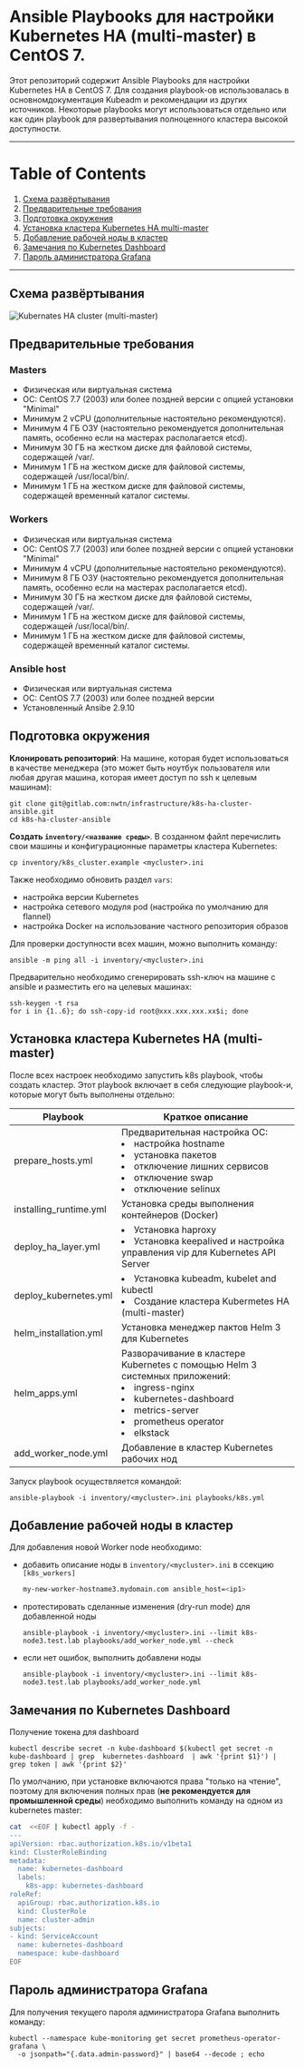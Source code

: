 # Ansible Playbooks для настройки Kubernetes HA (multi-master) в CentOS 7.

Этот репозиторий содержит Ansible Playbooks для настройки Kubernetes HA в CentOS 7. Для создания playbook-ов использовалась в основномдокументация Kubeadm и рекомендации из других источников. Некоторые playbooks могут использоваться отдельно или как один playbook для развертывания полноценного кластера высокой доступности.

---
# Table of Contents
1. [Схема развёртывания](#deployments_scheme)
2. [Предварительные требования](#requirements)
3. [Подготовка окружения](#prepare)
4. [Установка кластера Kubernetes HA multi-master](#k8s_ha_installation)
5. [Добавление рабочей ноды в кластер](#add_worker_node)
6. [Замечания по Kubernetes Dashboard](#dashboard_comment)
7. [Пароль администратора Grafana](#grafana_password)
---

## <a name="deployments_scheme">Схема развёртывания</a>

![Kubernates HA cluster (multi-master) ](/images/kubernetes_ha_cluster.png)

## <a name="requirements">Предварительные требования</a>

### Masters
- Физическая или виртуальная система
- OC: CentOS 7.7 (2003) или более поздней версии с опцией установки "Minimal"
- Минимум 2 vCPU (дополнительные настоятельно рекомендуются).
- Минимум 4 ГБ ОЗУ (настоятельно рекомендуется дополнительная память, особенно если на мастерах располагается etcd).
- Минимум 30 ГБ на жестком диске для файловой системы, содержащей /var/.
- Минимум 1 ГБ на жестком диске для файловой системы, содержащей /usr/local/bin/.
- Минимум 1 ГБ на жестком диске для файловой системы, содержащей временный каталог системы.

### Workers
- Физическая или виртуальная система
- OC: CentOS 7.7 (2003) или более поздней версии с опцией установки "Minimal"
- Минимум 4 vCPU (дополнительные настоятельно рекомендуются).
- Минимум 8 ГБ ОЗУ (настоятельно рекомендуется дополнительная память, особенно если на мастерах располагается etcd).
- Минимум 30 ГБ на жестком диске для файловой системы, содержащей /var/.
- Минимум 1 ГБ на жестком диске для файловой системы, содержащей /usr/local/bin/.
- Минимум 1 ГБ на жестком диске для файловой системы, содержащей временный каталог системы.

### Ansible host
- Физическая или виртуальная система
- OC: CentOS 7.7 (2003) или более поздней версии
- Установленный Ansibe 2.9.10

## <a name="prepare">Подготовка окружения</a>

**Клонировать репозиторий**: На машине, которая будет использоваться в качестве менеджера (это может быть ноутбук пользователя или любая другая машина, которая имеет доступ по ssh к целевым машинам):

```shell
git clone git@gitlab.com:nwtn/infrastructure/k8s-ha-cluster-ansible.git
cd k8s-ha-cluster-ansible
```

**Создать `inventory/<название среды>`**. В созданном файлt перечислить свои машины и конфигурационные параметры кластера Kubernetes:

```shell
cp inventory/k8s_cluster.example <mycluster>.ini
```

Также необходимо обновить раздел `vars`:
- настройка версии Kubernetes
- настройка сетевого модуля pod (настройка по умолчанию для flannel)
- настройка Docker на использование частного репозитория образов

Для проверки доступности всех машин, можно выполнить команду:

```shell
ansible -m ping all -i inventory/<mycluster>.ini
```

Предварительно необходимо сгенерировать ssh-ключ на машине с ansible и разместить его на целевых машинах:

```shell
ssh-keygen -t rsa
for i in {1..6}; do ssh-copy-id root@xxx.xxx.xxx.xx$i; done
```


## <a name="k8s_ha_installation">Установка кластера Kubernetes HA (multi-master)</a>

После всех настроек необходимо запустить k8s playbook, чтобы создать кластер. Этот playbook включает в себя следующие playbook-и, которые могут быть выполнены отдельно:

|Playbook|Краткое описание|
|---|---|
|prepare_hosts.yml|Предварительная настройка ОС:<br><li>настройка hostname</li><li>установка пакетов</li><li>отключение лишних сервисов</li><li>отключение swap</li><li>отключение selinux</li>|
|installing_runtime.yml|Установка среды выполнения контейнеров (Docker)|
|deploy_ha_layer.yml|<li>Установка haproxy</li><li>Установка keepalived и настройка управления vip для Kubernetes API Server</li>|
|deploy_kubernetes.yml|<li>Установка kubeadm, kubelet and kubectl</li><li>Создание кластера Kubermetes HA (multi-master)</li>|
|helm_installation.yml|Установка менеджер пактов Helm 3 для Kubernetes|
|helm_apps.yml|Разворачивание в кластере Kubernetes с помощью Helm 3 системных приложений: <br><li>ingress-nginx</li><li>kubernetes-dashboard</li><li>metrics-server</li><li>prometheus operator</li><li>elkstack</li> |
|add_worker_node.yml| Добавление в кластер Kubernetes рабочих нод |

Запуск playbook осуществляется командой:
```shell
ansible-playbook -i inventory/<mycluster>.ini playbooks/k8s.yml
```

## <a name="add_worker_node">Добавление рабочей ноды в кластер</a>
Для добавления новой Worker node необходимо:
- добавить описание ноды в `inventory/<mycluster>.ini` в ссекцию `[k8s_workers]`
    ```bash
    my-new-worker-hostname3.mydomain.com ansible_host=<ip1>
    ```
- протестировать сделанные изменения (dry-run mode) для добавленной ноды
    ```shell
    ansible-playbook -i inventory/<mycluster>.ini --limit k8s-node3.test.lab playbooks/add_worker_node.yml --check
    ```
- если нет ошибок, выполнить добавлени ноды
    ```shell
    ansible-playbook -i inventory/<mycluster>.ini --limit k8s-node3.test.lab playbooks/add_worker_node.yml
    ```

## <a name="dashboard_comment">Замечания по Kubernetes Dashboard</a>

Получение токена для dashboard

```shell
kubectl describe secret -n kube-dashboard $(kubectl get secret -n kube-dashboard | grep  kubernetes-dashboard  | awk '{print $1}') | grep token | awk '{print $2}'
```

По умолчанию, при установке включаются права "только на чтение", поэтому для включения полных прав (**не рекомендуется для промышленной среды**) необходимо выполнить команду на одном из kubernetes master:

```bash
cat  <<EOF | kubectl apply -f -
---
apiVersion: rbac.authorization.k8s.io/v1beta1
kind: ClusterRoleBinding
metadata:
  name: kubernetes-dashboard
  labels:
    k8s-app: kubernetes-dashboard
roleRef:
  apiGroup: rbac.authorization.k8s.io
  kind: ClusterRole
  name: cluster-admin
subjects:
- kind: ServiceAccount
  name: kubernetes-dashboard
  namespace: kube-dashboard
EOF
```

## <a name="grafana_password"> Пароль администратора Grafana</a>

Для получения текущего пароля администратора Grafana выполнить команду:

```shell
kubectl --namespace kube-monitoring get secret prometheus-operator-grafana \
  -o jsonpath="{.data.admin-password}" | base64 --decode ; echo
```

